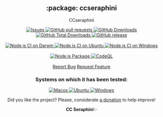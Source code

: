 <p align="center">
 <h2 align="center">:package: ccseraphini</h2>
 <p align="center">CCseraphini</p>
  <p align="center">
    <a href="https://github.com/NicolasLopes7/ccseraphini-npx/issues">
      <img alt="Issues" src="https://img.shields.io/github/issues/NicolasLopes7/ccseraphini-npx?style=flat&color=336791" />
    </a>
    <a href="https://github.com/NicolasLopes7/ccseraphini-npx/pulls">
      <img alt="GitHub pull requests" src="https://img.shields.io/github/issues-pr/NicolasLopes7/ccseraphini-npx?style=flat&color=336791" />
    </a>
     <a href="https://github.com/NicolasLopes7/ccseraphini-npx">
      <img alt="GitHub Downloads" src="https://img.shields.io/npm/dw/ccseraphini?style=flat&color=336791" />
    </a>
    <a href="https://github.com/NicolasLopes7/ccseraphini-npx">
      <img alt="GitHub Total Downloads" src="https://img.shields.io/npm/dt/ccseraphini?color=336791&label=Total%20downloads" />
    </a>
 <a href="https://github.com/NicolasLopes7/ccseraphini-npx">
      <img alt="GitHub release" src="https://img.shields.io/github/release/NicolasLopes7/ccseraphini-npx.svg?style=flat&color=336791" />
    </a>
    <br />
    <br />
 <a href="https://github.com/NicolasLopes7/ccseraphini-npx/actions/workflows/node.js-macos.yml">
      <img alt="Node.js CI on Darwin" src="https://github.com/NicolasLopes7/ccseraphini-npx/actions/workflows/node.js-macos.yml/badge.svg" />
    </a>
  <a href="https://github.com/NicolasLopes7/ccseraphini-npx/actions/workflows/node.js-ubuntu.yml">
      <img alt="Node.js CI on Ubuntu" src="https://github.com/NicolasLopes7/ccseraphini-npx/actions/workflows/node.js-ubuntu.yml/badge.svg" />
    </a>
 <a href="https://github.com/NicolasLopes7/ccseraphini-npx/actions/workflows/node.js-windows.yml">
      <img alt="Node.js CI on Windows" src="https://github.com/NicolasLopes7/ccseraphini-npx/actions/workflows/node.js-windows.yml/badge.svg" />
    </a>
    <br />
    <br />
 <a href="https://github.com/NicolasLopes7/ccseraphini-npx/actions/workflows/npm-publish.yml">
      <img alt="Node.js Package" src="https://github.com/NicolasLopes7/ccseraphini-npx/actions/workflows/npm-publish.yml/badge.svg" />
    </a>
 <a href="https://github.com/NicolasLopes7/ccseraphini-npx/actions/workflows/codeql-analysis.yml">
      <img alt="CodeQL" src="https://github.com/NicolasLopes7/ccseraphini-npx/actions/workflows/codeql-analysis.yml/badge.svg?style=flat&color=336791" />
    </a>
    <br />
    <br />
  <a href="https://github.com/NicolasLopes7/ccseraphini-npx/issues/new/choose">Report Bug</a>
  <a href="https://github.com/NicolasLopes7/ccseraphini-npx/issues/new/choose">Request Feature</a>
  </p>
 <h3 align="center">Systems on which it has been tested:</h3>
 <p align="center">
   <a href="https://www.apple.com/br/macos/">
      <img alt="Macos" src="https://img.shields.io/badge/mac%20os-000000?style=for-the-badge&logo=apple&logoColor=white&style=flat" />
    </a>
    <a href="https://ubuntu.com/download">
      <img alt="Ubuntu" src="https://img.shields.io/badge/Ubuntu-E95420?style=for-the-badge&logo=ubuntu&logoColor=white&style=flat" />
    </a>
    <a href="https://www.microsoft.com/pt-br/windows/">
      <img alt="Windows" src="https://img.shields.io/badge/Windows-0078D6?style=for-the-badge&logo=windows&logoColor=white&style=flat" />
    </a>
  </p>
<p align="center">Did you like the project? Please, considerate <a href="https://www.patreon.com/sibelius/">a donation</a> to help improve!</p>

<p align="center"><strong>CC Seraphini</strong>✨</p>
